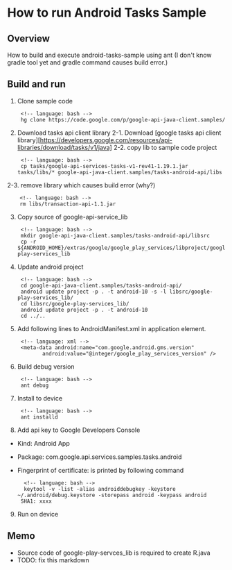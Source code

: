 How to run Android Tasks Sample
===============================
Overview
--------
How to build and execute android-tasks-sample using ant
(I don't know gradle tool yet and gradle command causes build error.)

Build and run
-------------
1. Clone sample code

        <!-- language: bash -->
        hg clone https://code.google.com/p/google-api-java-client.samples/
2. Download tasks api client library
  2-1. Download [google tasks api client library][https://developers.google.com/resources/api-libraries/download/tasks/v1/java]
  2-2. copy lib to sample code project

        <!-- language: bash -->
        cp tasks/google-api-services-tasks-v1-rev41-1.19.1.jar tasks/libs/* google-api-java-client.samples/tasks-android-api/libs
  2-3. remove library which causes build error (why?)

        <!-- language: bash -->
        rm libs/transaction-api-1.1.jar
3. Copy source of google-api-service_lib

        <!-- language: bash -->
        mkdir google-api-java-client.samples/tasks-android-api/libsrc
        cp -r ${ANDROID_HOME}/extras/google/google_play_services/libproject/google-play-services_lib 
4. Update android project

        <!-- language: bash -->
        cd google-api-java-client.samples/tasks-android-api/
        android update project -p . -t android-10 -s -l libsrc/google-play-services_lib/
        cd libsrc/google-play-services_lib/
        android update project -p . -t android-10
        cd ../..
5. Add following lines to AndroidManifest.xml in application element.

        <!-- language: xml -->
        <meta-data android:name="com.google.android.gms.version" 
	           android:value="@integer/google_play_services_version" />
6. Build debug version

        <!-- language: bash -->
        ant debug
7. Install to device

        <!-- language: bash -->
        ant installd
8. Add api key to Google Developers Console
* Kind: Android App
* Package: com.google.api.services.samples.tasks.android
* Fingerprint of certificate: is printed by following command

        <!-- language: bash -->
        keytool -v -list -alias androiddebugkey -keystore ~/.android/debug.keystore -storepass android -keypass android
       SHA1: xxxx
9. Run on device

Memo
----
* Source code of google-play-servces_lib is required to create R.java
* TODO: fix this markdown
